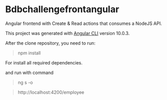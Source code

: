 # Bdbchallengefrontangular

Angular frontend with Create & Read actions that consumes a NodeJS API.

This project was generated with [Angular CLI](https://github.com/angular/angular-cli) version 10.0.3.

After the clone repository, you need to run: 

>npm install

For install all required dependencies.

and run with command

>ng s -o

>http://localhost:4200/employee


